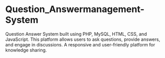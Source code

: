 # Question_Answermanagement-System
Question Answer System built using PHP, MySQL, HTML, CSS, and JavaScript. This platform allows users to ask questions, provide answers, and engage in discussions. A responsive and user-friendly platform for knowledge sharing. 
